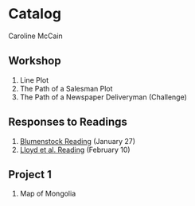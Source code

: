# Catalog 

Caroline McCain

## Workshop

1. Line Plot
2. The Path of a Salesman Plot
3. The Path of a Newspaper Deliveryman (Challenge)

## Responses to Readings

1. [Blumenstock Reading](https://github.com/caroline-mccain/workshop/blob/master/blumenstock.md) (January 27)
2. [Lloyd et al. Reading](https://github.com/caroline-mccain/workshop/blob/master/lloyd.md) (February 10)

## Project 1

1. Map of Mongolia
